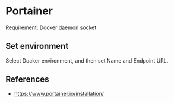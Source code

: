 # Portainer

Requirement: Docker daemon socket

## Set environment

Select Docker environment, and then set Name and Endpoint URL.

## References

- <https://www.portainer.io/installation/>
